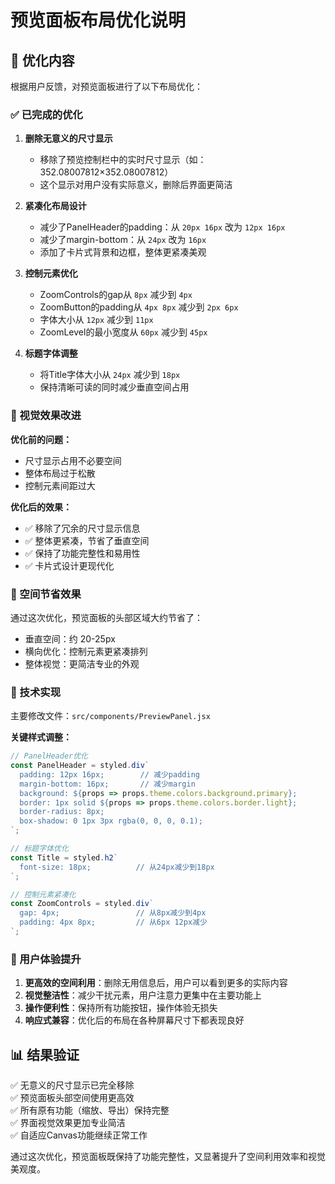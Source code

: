 # 预览面板布局优化说明

## 🎯 优化内容

根据用户反馈，对预览面板进行了以下布局优化：

### ✅ 已完成的优化

1. **删除无意义的尺寸显示**
   - 移除了预览控制栏中的实时尺寸显示（如：352.08007812×352.08007812）
   - 这个显示对用户没有实际意义，删除后界面更简洁

2. **紧凑化布局设计**
   - 减少了PanelHeader的padding：从 `20px 16px` 改为 `12px 16px`
   - 减少了margin-bottom：从 `24px` 改为 `16px`
   - 添加了卡片式背景和边框，整体更紧凑美观

3. **控制元素优化**
   - ZoomControls的gap从 `8px` 减少到 `4px`
   - ZoomButton的padding从 `4px 8px` 减少到 `2px 6px`
   - 字体大小从 `12px` 减少到 `11px`
   - ZoomLevel的最小宽度从 `60px` 减少到 `45px`

4. **标题字体调整**
   - 将Title字体大小从 `24px` 减少到 `18px`
   - 保持清晰可读的同时减少垂直空间占用

### 🎨 视觉效果改进

**优化前的问题：**
- 尺寸显示占用不必要空间
- 整体布局过于松散
- 控制元素间距过大

**优化后的效果：**
- ✅ 移除了冗余的尺寸显示信息
- ✅ 整体更紧凑，节省了垂直空间
- ✅ 保持了功能完整性和易用性
- ✅ 卡片式设计更现代化

### 📏 空间节省效果

通过这次优化，预览面板的头部区域大约节省了：
- 垂直空间：约 20-25px
- 横向优化：控制元素更紧凑排列
- 整体视觉：更简洁专业的外观

### 🔧 技术实现

主要修改文件：`src/components/PreviewPanel.jsx`

**关键样式调整：**
```jsx
// PanelHeader优化
const PanelHeader = styled.div`
  padding: 12px 16px;        // 减少padding
  margin-bottom: 16px;       // 减少margin
  background: ${props => props.theme.colors.background.primary};
  border: 1px solid ${props => props.theme.colors.border.light};
  border-radius: 8px;
  box-shadow: 0 1px 3px rgba(0, 0, 0, 0.1);
`;

// 标题字体优化
const Title = styled.h2`
  font-size: 18px;          // 从24px减少到18px
`;

// 控制元素紧凑化
const ZoomControls = styled.div`
  gap: 4px;                 // 从8px减少到4px
  padding: 4px 8px;         // 从6px 12px减少
`;
```

### 🎯 用户体验提升

1. **更高效的空间利用**：删除无用信息后，用户可以看到更多的实际内容
2. **视觉整洁性**：减少干扰元素，用户注意力更集中在主要功能上
3. **操作便利性**：保持所有功能按钮，操作体验无损失
4. **响应式兼容**：优化后的布局在各种屏幕尺寸下都表现良好

## 📊 结果验证

✅ 无意义的尺寸显示已完全移除  
✅ 预览面板头部空间使用更高效  
✅ 所有原有功能（缩放、导出）保持完整  
✅ 界面视觉效果更加专业简洁  
✅ 自适应Canvas功能继续正常工作  

通过这次优化，预览面板既保持了功能完整性，又显著提升了空间利用效率和视觉美观度。

